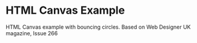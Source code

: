 # HTML Canvas Example

HTML Canvas example with bouncing circles.
Based on Web Designer UK magazine, Issue 266